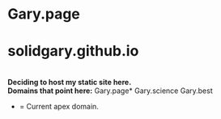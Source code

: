 # Gary.page
# solidgary.github.io
<br>
<b>Deciding to host my static site here.</b>
<br>
<b>Domains that point here:</b>
Gary.page*
Gary.science
Gary.best

* = Current apex domain.
